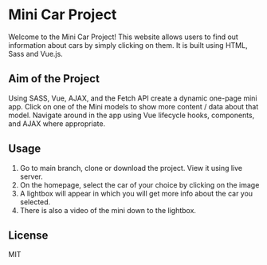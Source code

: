 # Mini Car Project
Welcome to the Mini Car Project! This website allows users to find out information about cars by simply clicking on them. It is built using HTML, Sass and Vue.js.
## Aim of the Project
Using SASS, Vue, AJAX, and the Fetch API create a dynamic one-page mini app. Click on one of the Mini models to show more content / data about that model. Navigate around in the app using Vue lifecycle hooks, components, and AJAX where appropriate.
## Usage
1. Go to main branch, clone or download the project. View it using live server.
2. On the homepage, select the car of your choice by clicking on the image
3. A lightbox will appear in which you will get more info about the car you selected.
4. There is also a video of the mini down to the lightbox.
## License
MIT
